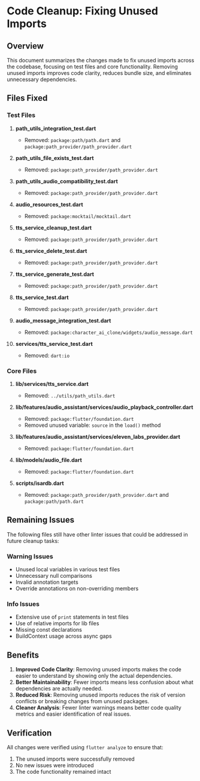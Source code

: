# Code Cleanup: Fixing Unused Imports

## Overview

This document summarizes the changes made to fix unused imports across the codebase, focusing on test files and core functionality. Removing unused imports improves code clarity, reduces bundle size, and eliminates unnecessary dependencies.

## Files Fixed

### Test Files

1. **path_utils_integration_test.dart**
   - Removed: `package:path/path.dart` and `package:path_provider/path_provider.dart`

2. **path_utils_file_exists_test.dart**
   - Removed: `package:path_provider/path_provider.dart`

3. **path_utils_audio_compatibility_test.dart**
   - Removed: `package:path_provider/path_provider.dart`

4. **audio_resources_test.dart**
   - Removed: `package:mocktail/mocktail.dart`

5. **tts_service_cleanup_test.dart**
   - Removed: `package:path_provider/path_provider.dart`

6. **tts_service_delete_test.dart**
   - Removed: `package:path_provider/path_provider.dart`

7. **tts_service_generate_test.dart**
   - Removed: `package:path_provider/path_provider.dart`

8. **tts_service_test.dart**
   - Removed: `package:path_provider/path_provider.dart`

9. **audio_message_integration_test.dart**
   - Removed: `package:character_ai_clone/widgets/audio_message.dart`

10. **services/tts_service_test.dart**
    - Removed: `dart:io`

### Core Files

1. **lib/services/tts_service.dart**
   - Removed: `../utils/path_utils.dart`

2. **lib/features/audio_assistant/services/audio_playback_controller.dart**
   - Removed: `package:flutter/foundation.dart`
   - Removed unused variable: `source` in the `load()` method

3. **lib/features/audio_assistant/services/eleven_labs_provider.dart**
   - Removed: `package:flutter/foundation.dart`

4. **lib/models/audio_file.dart**
   - Removed: `package:flutter/foundation.dart`

5. **scripts/isardb.dart**
   - Removed: `package:path_provider/path_provider.dart` and `package:path/path.dart`

## Remaining Issues

The following files still have other linter issues that could be addressed in future cleanup tasks:

### Warning Issues
- Unused local variables in various test files
- Unnecessary null comparisons
- Invalid annotation targets
- Override annotations on non-overriding members

### Info Issues
- Extensive use of `print` statements in test files
- Use of relative imports for lib files
- Missing const declarations
- BuildContext usage across async gaps

## Benefits

1. **Improved Code Clarity**: Removing unused imports makes the code easier to understand by showing only the actual dependencies.
2. **Better Maintainability**: Fewer imports means less confusion about what dependencies are actually needed.
3. **Reduced Risk**: Removing unused imports reduces the risk of version conflicts or breaking changes from unused packages.
4. **Cleaner Analysis**: Fewer linter warnings means better code quality metrics and easier identification of real issues.

## Verification

All changes were verified using `flutter analyze` to ensure that:
1. The unused imports were successfully removed
2. No new issues were introduced
3. The code functionality remained intact 